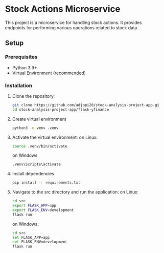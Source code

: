 # Stock Actions Microservice

This project is a microservice for handling stock actions. It provides endpoints for performing various operations related to stock data.

## Setup

### Prerequisites

- Python 3.9+
- Virtual Environment (recommended)

### Installation

1. Clone the repository:
   ```sh
   git clone https://github.com/adjopi20/stock-analysis-project-app.git
   cd stock-analysis-project-app/flask-yfinance 
   ```

2. Create virtual environment 
    ```sh
    python3 -m venv .venv
    ```

3. Activate the virtual environment:
    on Linux:
    ```sh
    source .venv/bin/activate
    ```
    on Windows
    ```sh
    .venv\Scripts\activate
    ```
    

4. Install dependencies
    ```sh
    pip install -r requirements.txt
    ```

5. Navigate to the src directory and run the application:
    on Linux:
    ```sh
    cd src
    export FLASK_APP=app
    export FLASK_ENV=development
    flask run
    ```
    on Windows:
    ```sh
    cd src
    set FLASK_APP=app
    set FLASK_ENV=development
    flask run
    ```
